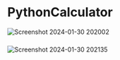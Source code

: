 # PythonCalculator
![Screenshot 2024-01-30 202002](https://github.com/MattLovesToCode/CalculatorPython/assets/134560399/4873aa17-c155-4e35-9d93-5a3f02640417)
###
![Screenshot 2024-01-30 202135](https://github.com/MattLovesToCode/CalculatorPython/assets/134560399/ac27182d-8e0b-4ac0-8f35-83baf121985e)
